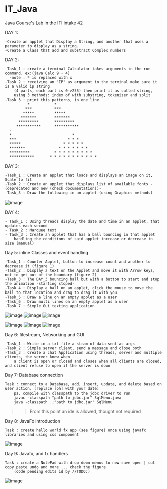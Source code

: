# IT_Java
Java Course's Lab in the ITI intake 42

DAY 1: 

    -Create an applet that Display a String, and another that uses a parameter to display as a string.
    -Create a Class that add and substract Complex numbers
      
DAY 2:

    -Task_1 : create a terminal Calculator takes arguments in the run command. ex:(java Calc 9 + 4) 
      -note : * is replaced with x
    -Task_2 : receiving an "IP" as argument in the terminal make sure it is a valid ip string 
        (4 parts, each part is 0->255) then print it as cutted string, 
        using 3 methods: index of with substring, tokenizer and split
    -Task_3 : print this patterns, in one line
              *           *
             ***          ***
            *****         *****
           *******        *******
          *********       *********
         ***********      ***********
      -
      *                           *
      ***                       * * *
      *****                   * * * * *
      *******               * * * * * * *
      *********           * * * * * * * * *
      ***********       * * * * * * * * * * *
      
DAY 3:

    -Task_1 : Create an applet that loads and displays an image on it, Scale to fit
    -Task_2 : Create an applet that displays list of available fonts -(deprecated and new (check documentation))-
    -Task_3 : Draw the following in an applet (using Graphics methods)
    
![image](https://user-images.githubusercontent.com/95314680/149021087-83d1398d-9e33-4cfd-82c9-5e1afe8a97a6.png)

DAY 4:
    
    - Task_1 : Using threads display the date and time in an applet, that updates each second
    - TasK_2 : Marquee text
    - Task_3 : Create an applet that has a ball bouncing in that applet 
        handling the conditions of said applet increase or decrease in size (manual)
    
Day 5: inline Classes and event handling

    -Task_1 : Counter Applet, button to increase count and another to decrease it (figure 1)
    -Task_2 : Display a text on the Applet and move it with Arrow keys, not to get out of the boundary (figure 2)
    -Task_3 : The DAY_3 bouncing ball but with a button to start and stop the animation -starting stoped-
    -Task_4 : Display a ball on an applet, click the mouse to move the ball to that location and drag to drag it with you
    -Task_5 : Draw a line on an empty applet as a user
    -Task_6 : Draw multi lines on an empty applet as a user
    -Task_7 : Simple Gui texting application
   ![image](https://user-images.githubusercontent.com/95314680/149340372-4c47057b-1df6-4292-8fbf-a339fe8eacfc.png) ![image](https://user-images.githubusercontent.com/95314680/149340461-032e8967-705e-4536-aa9c-3305f66f5947.png) ![image](https://user-images.githubusercontent.com/95314680/149340689-01ad0117-a2c5-4f27-8532-87b3504e73e3.png)
   
![image](https://user-images.githubusercontent.com/95314680/149340799-5b32cc80-9ab6-480f-8db3-7244dca92755.png) ![image](https://user-images.githubusercontent.com/95314680/149340841-5b6acc6c-d579-4769-a272-b5674552722e.png) ![image](https://user-images.githubusercontent.com/95314680/149340920-dda32cb5-27ed-458a-9222-2b4ffda0e7ee.png)


Day 6: filestream, Networking and GUI
    
    -Task_1 : Write in a txt file a stram of data sent as args
    -Task_2 : Simple server client, send a message and close both
    -Task_3 : Create a chat Application using threads, server and multiple clients, the server know when 
        a client is open or closed and closes when all clients are closed, and client refuse to open if the server is down

Day 7: Database connection

    Task : connect to a Database, add, insert, update, and delete based on user action. (replace [ph] with your date)
        ps. compile with classpath to the jdbc driver to run
        javac -classpath "path to jdbc.jar" SqlMenu.java
        java -classpath .;"path to jdbc.jar" SqlMenu

>> From this point an ide is allowed, thought not required

Day 8: JavaFx introduction
    
    Task : create hello world fx app (see figure) once using javafx libraries and using css component
  ![image](https://user-images.githubusercontent.com/95314680/149767213-fe27a58b-3e04-416a-abf1-eab302612020.png)

Day 9: Javafx, and fx handlers
    
    Task : create a NotePad with drop down menus to new save open | cut copy paste undo and more ... check the figure
        (code pending edits id by //TODO:)

![image](https://user-images.githubusercontent.com/95314680/149858654-226c6cc6-b7be-460e-81e4-7863e63facff.png)
